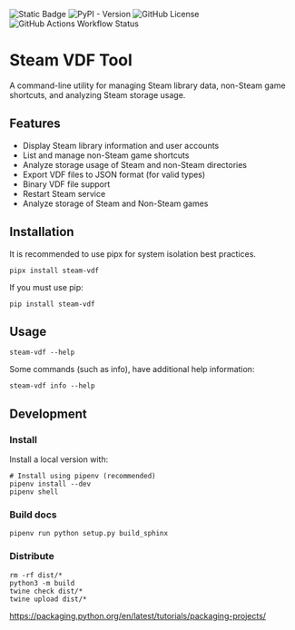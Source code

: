 ![Static Badge](https://img.shields.io/badge/Python-3.x-orange)
![PyPI - Version](https://img.shields.io/pypi/v/steam-vdf)
![GitHub License](https://img.shields.io/github/license/mdeguzis/steam-vdf)
![GitHub Actions Workflow Status](https://img.shields.io/github/actions/workflow/status/mdeguzis/steam-vdf/python-app.yml)


# Steam VDF Tool

A command-line utility for managing Steam library data, non-Steam game shortcuts, and analyzing Steam storage usage.

## Features

- Display Steam library information and user accounts
- List and manage non-Steam game shortcuts
- Analyze storage usage of Steam and non-Steam directories
- Export VDF files to JSON format (for valid types)
- Binary VDF file support
- Restart Steam service
- Analyze storage of Steam and Non-Steam games

## Installation

It is recommended to use pipx for system isolation best practices. 
```
pipx install steam-vdf
```

If you must use pip:

```
pip install steam-vdf
```

## Usage

```
steam-vdf --help
```

Some commands (such as info), have additional help information:
```
steam-vdf info --help
```

## Development

### Install

Install a local version with:
```
# Install using pipenv (recommended)
pipenv install --dev
pipenv shell
```

### Build docs
```
pipenv run python setup.py build_sphinx
```

### Distribute

```
rm -rf dist/*
python3 -m build
twine check dist/*
twine upload dist/*
```

https://packaging.python.org/en/latest/tutorials/packaging-projects/

